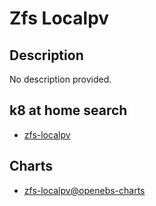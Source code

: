 # Zfs Localpv

## Description

No description provided.

## k8 at home search

- [zfs-localpv](https://nanne.dev/k8s-at-home-search/#/zfs-localpv)

## Charts

- [zfs-localpv@openebs-charts](https://openebs.github.io/zfs-localpv/)

